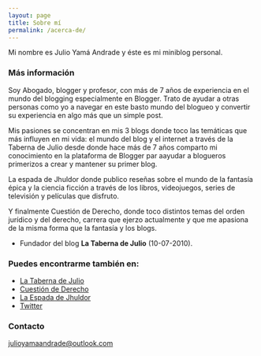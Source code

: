 ```yaml
---
layout: page
title: Sobre mí
permalink: /acerca-de/
---
```


Mi nombre es Julio Yamá Andrade y éste es mi miniblog personal. 

### Más información

Soy Abogado, blogger y profesor, con más de 7 años de experiencia en el mundo del blogging especialmente en Blogger. Trato de ayudar a otras personas como yo a navegar en este basto mundo del blogueo y convertir su experiencia en algo más que un simple post.

Mis pasiones se concentran en mis 3 blogs donde toco las temáticas que más influyen en mi vida: el mundo del blog y el internet a través de la Taberna de Julio desde donde hace más de 7 años comparto mi conocimiento en la plataforma de Blogger par aayudar a blogueros primerizos a crear y mantener su primer blog.

La espada de Jhuldor donde publico reseñas sobre el mundo de la fantasía épica y la ciencia ficción a través de los libros, videojuegos, series de televisión y películas que disfruto.

Y finalmente Cuestión de Derecho, donde toco distintos temas del orden jurídico y del derecho, carrera que ejerzo actualmente y que me apasiona de la misma forma que la fantasía y los blogs.

- Fundador del blog **La Taberna de Julio** (10-07-2010). 

### Puedes encontrarme también en:

- [La Taberna de Julio](https://www.tabernadejulio.com)
- [Cuestión de Derecho](https://cuestionderecho.blogspot.com)
- [La Espada de Jhuldor](https://espadadejhuldor.blogspot.com)
- [Twitter](https://www.twitter.com/JcYamaOficial)

### Contacto

[julioyamaandrade@outlook.com](mailto:julioyamaandrade@outlook.com)

